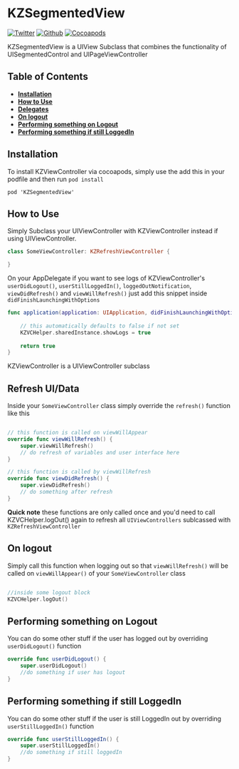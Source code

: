 # KZSegmentedView

[![Twitter](https://img.shields.io/badge/Twitter-%40kuyazee-blue.svg)](http://twitter.com/kuyazee)
[![Github](https://img.shields.io/badge/Github-kuyazee-blue.svg)](https://github.com/kuyazee)
[![Cocoapods](https://img.shields.io/badge/Cocoapods-compatible-red.svg)](#installation)

KZSegmentedView is a UIView Subclass that combines the functionality of UISegmentedControl and UIPageViewController

## Table of Contents
- **[Installation](#installation)**
- **[How to Use](#how-to-use)**
- **[Delegates](#refresh-ui/data)**
- **[On logout](#on-logout)**
- **[Performing something on Logout](#performing-something-on-logout)**
- **[Performing something if still LoggedIn](#performing-something-if-still-loggedin)**


## Installation

To install KZViewController via cocoapods, simply use the add this in your podfile and then run `pod install`

```Cocoapods
pod 'KZSegmentedView'
```

## How to Use

Simply Subclass your UIViewController with KZViewController instead if using UIViewController.

```swift
class SomeViewController: KZRefreshViewController { 

}
```

On your AppDelegate if you want to see logs of KZViewController's `userDidLogout()`, `userStillLoggedIn()`, `loggedOutNotification`, `viewDidRefresh()` and `viewWillRefresh()` just add this snippet inside `didFinishLaunchingWithOptions`

```swift
func application(application: UIApplication, didFinishLaunchingWithOptions launchOptions: [NSObject: AnyObject]?) -> Bool {
    
    // this automatically defaults to false if not set
    KZVCHelper.sharedInstance.showLogs = true 
    
    return true
}
```

KZViewController is a UIViewController subclass

## Refresh UI/Data

Inside your `SomeViewController` class simply override the `refresh()` function like this

```swift

// this function is called on viewWillAppear
override func viewWillRefresh() {
    super.viewWillRefresh()
    // do refresh of variables and user interface here
}

// this function is called by viewWillRefresh
override func viewDidRefresh() {
    super.viewDidRefresh()
    // do something after refresh
}
```

**Quick note** these functions are only called once and you'd need to call KZVCHelper.logOut() again to refresh all `UIViewControllers` sublcassed with `KZRefreshViewController`

## On logout

Simply call this function when logging out so that `viewWillRefresh()` will be called on `viewWillAppear()` of your `SomeViewController` class

```swift

//inside some logout block
KZVCHelper.logOut()

```

## Performing something on Logout

You can do some other stuff if the user has logged out by overriding `userDidLogout()` function

```swift
override func userDidLogout() {
    super.userDidLogout()
    //do something if user has logout
}
```

## Performing something if still LoggedIn

You can do some other stuff if the user is still LoggedIn out by overriding `userStillLoggedIn()` function

```swift
override func userStillLoggedIn() {
    super.userStillLoggedIn()
    //do something if still loggedIn
}
```
